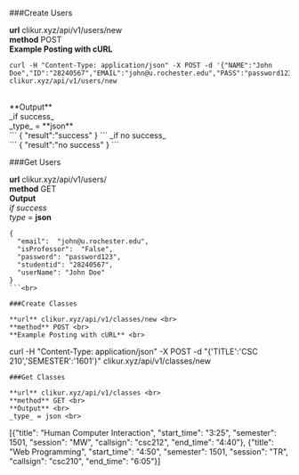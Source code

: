 ###Create Users

**url** clikur.xyz/api/v1/users/new <br>
**method** POST <br>
**Example Posting with cURL** <br>
```
curl -H "Content-Type: application/json" -X POST -d '{"NAME":"John Doe","ID":"28240567","EMAIL":"john@u.rochester.edu","PASS":"password123","PROF":"False"}' clikur.xyz/api/v1/users/new
```
<br>
**Output** <br>
_if success_ <br>
_type_ = **json** <br>
```
{
  "result":"success"
}
```
_if no success_ <br>
```
{
  "result":"no success"
}
```
<br>

###Get Users

**url** clikur.xyz/api/v1/users/<email> <br>
**method** GET <br>
**Output** <br>
_if success_ <br>
_type_ = **json**
```
{
  "email":  "john@u.rochester.edu",
  "isProfessor":  "False",
  "password": "password123",
  "studentid": "28240567",
  "userName": "John Doe"
}
```<br>

###Create Classes

**url** clikur.xyz/api/v1/classes/new <br>
**method** POST <br>
**Example Posting with cURL** <br>
```
curl -H "Content-Type: application/json" -X POST -d "{'TITLE':'CSC 210','SEMESTER':'1601'}" clikur.xyz/api/v1/classes/new
```
###Get Classes

**url** clikur.xyz/api/v1/classes <br>
**method** GET <br>
**Output** <br>
_type_ = json <br>
```
[{"title": "Human Computer Interaction", "start_time": "3:25", "semester": 1501, "session": "MW", "callsign": "csc212", "end_time": "4:40"}, {"title": "Web Programming", "start_time": "4:50", "semester": 1501, "session": "TR", "callsign": "csc210", "end_time": "6:05"}]
```
